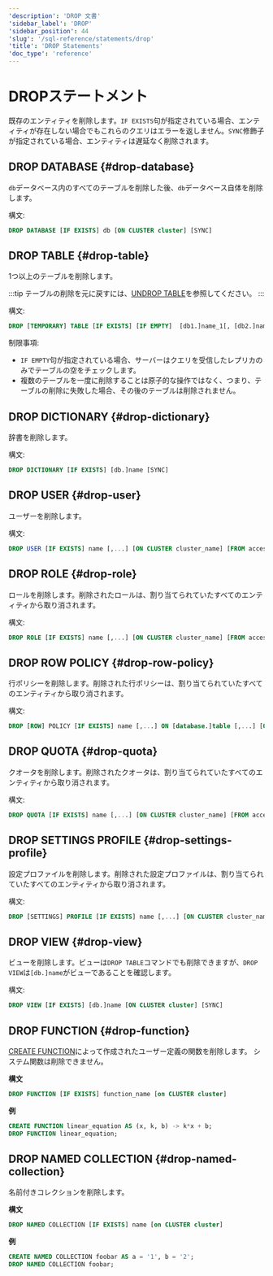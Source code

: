 ```yaml
---
'description': 'DROP 文書'
'sidebar_label': 'DROP'
'sidebar_position': 44
'slug': '/sql-reference/statements/drop'
'title': 'DROP Statements'
'doc_type': 'reference'
---
```



# DROPステートメント

既存のエンティティを削除します。`IF EXISTS`句が指定されている場合、エンティティが存在しない場合でもこれらのクエリはエラーを返しません。`SYNC`修飾子が指定されている場合、エンティティは遅延なく削除されます。

## DROP DATABASE {#drop-database}

`db`データベース内のすべてのテーブルを削除した後、`db`データベース自体を削除します。

構文:

```sql
DROP DATABASE [IF EXISTS] db [ON CLUSTER cluster] [SYNC]
```

## DROP TABLE {#drop-table}

1つ以上のテーブルを削除します。

:::tip
テーブルの削除を元に戻すには、[UNDROP TABLE](/sql-reference/statements/undrop.md)を参照してください。
:::

構文:

```sql
DROP [TEMPORARY] TABLE [IF EXISTS] [IF EMPTY]  [db1.]name_1[, [db2.]name_2, ...] [ON CLUSTER cluster] [SYNC]
```

制限事項:
- `IF EMPTY`句が指定されている場合、サーバーはクエリを受信したレプリカのみでテーブルの空をチェックします。  
- 複数のテーブルを一度に削除することは原子的な操作ではなく、つまり、テーブルの削除に失敗した場合、その後のテーブルは削除されません。

## DROP DICTIONARY {#drop-dictionary}

辞書を削除します。

構文:

```sql
DROP DICTIONARY [IF EXISTS] [db.]name [SYNC]
```

## DROP USER {#drop-user}

ユーザーを削除します。

構文:

```sql
DROP USER [IF EXISTS] name [,...] [ON CLUSTER cluster_name] [FROM access_storage_type]
```

## DROP ROLE {#drop-role}

ロールを削除します。削除されたロールは、割り当てられていたすべてのエンティティから取り消されます。

構文:

```sql
DROP ROLE [IF EXISTS] name [,...] [ON CLUSTER cluster_name] [FROM access_storage_type]
```

## DROP ROW POLICY {#drop-row-policy}

行ポリシーを削除します。削除された行ポリシーは、割り当てられていたすべてのエンティティから取り消されます。

構文:

```sql
DROP [ROW] POLICY [IF EXISTS] name [,...] ON [database.]table [,...] [ON CLUSTER cluster_name] [FROM access_storage_type]
```

## DROP QUOTA {#drop-quota}

クオータを削除します。削除されたクオータは、割り当てられていたすべてのエンティティから取り消されます。

構文:

```sql
DROP QUOTA [IF EXISTS] name [,...] [ON CLUSTER cluster_name] [FROM access_storage_type]
```

## DROP SETTINGS PROFILE {#drop-settings-profile}

設定プロファイルを削除します。削除された設定プロファイルは、割り当てられていたすべてのエンティティから取り消されます。

構文:

```sql
DROP [SETTINGS] PROFILE [IF EXISTS] name [,...] [ON CLUSTER cluster_name] [FROM access_storage_type]
```

## DROP VIEW {#drop-view}

ビューを削除します。ビューは`DROP TABLE`コマンドでも削除できますが、`DROP VIEW`は`[db.]name`がビューであることを確認します。

構文:

```sql
DROP VIEW [IF EXISTS] [db.]name [ON CLUSTER cluster] [SYNC]
```

## DROP FUNCTION {#drop-function}

[CREATE FUNCTION](./create/function.md)によって作成されたユーザー定義の関数を削除します。
システム関数は削除できません。

**構文**

```sql
DROP FUNCTION [IF EXISTS] function_name [on CLUSTER cluster]
```

**例**

```sql
CREATE FUNCTION linear_equation AS (x, k, b) -> k*x + b;
DROP FUNCTION linear_equation;
```

## DROP NAMED COLLECTION {#drop-named-collection}

名前付きコレクションを削除します。

**構文**

```sql
DROP NAMED COLLECTION [IF EXISTS] name [on CLUSTER cluster]
```

**例**

```sql
CREATE NAMED COLLECTION foobar AS a = '1', b = '2';
DROP NAMED COLLECTION foobar;
```
